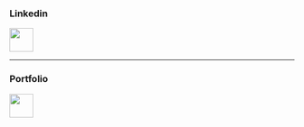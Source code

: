 
<h3>Linkedin</h3>
<a href="https://www.linkedin.com/in/stacy-kutyepov/" target="_blank"><img src="https://img.icons8.com/fluent/144/000000/linkedin.png" width="42"/></a>

___

<h3>Portfolio</h3>
<a href="https://codemyjourney.netlify.app/" target="_blank"><img src="https://img.icons8.com/fluent/96/000000/web-design.png" width="42"/></a>
